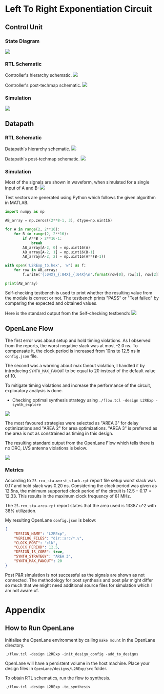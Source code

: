 # Left To Right Exponentiation Circuit

## Control Unit

### State Diagram
![](res/L2R_fsm.jpg)

### RTL Schematic
Controller's hierarchy schematic.
![](res/cu_hier.png)

Controller's post-techmap schematic.
![](res/cu_post_techmap.png)

### Simulation
![](res/cu_tb.png)

## Datapath

### RTL Schematic
Datapath's hierarchy schematic.
![](res/L2Rdatapath_hierarchy.png)


Datapath's post-techmap schematic.
![](res/L2Rdatapath_post_techmap.png)

### Simulation
Most of the signals are shown in waveform, when simulated for a single input of A and B:
![](res/L2Rdatapath_tb.png)

Test vectors are generated using Python which follows the given algorithm in MATLAB.

```python
import numpy as np

AB_array = np.zeros((2**8-1, 3), dtype=np.uint16)

for A in range(2, 2**16):
    for B in range(2, 2**16):
        if A**B > 2**16-1:
            break
        AB_array[A-2, 0] = np.uint16(A)
        AB_array[A-2, 1] = np.uint16(B-1)
        AB_array[A-2, 2] = np.uint16(A**(B-1))

with open('L2RExp_tb.hex', 'w') as f:
    for row in AB_array:
        f.write('{:04X}_{:04X}_{:04X}\n'.format(row[0], row[1], row[2]))

print(AB_array)
```

Self-checking testbench is used to print whether the resulting value from the module is correct or not.
The testbench prints "PASS" or "Test failed" by comparing the expected and obtained values.

Here is the standard output from the Self-checking testbench:
![](res/L2Rdatapath_stdout.png)


## OpenLane Flow

The first error was about setup and hold timing violations. As I observed from the reports, the worst negative slack was at most -2.0 ns. To compensate it, the clock period is increased from 10ns to 12.5 ns in `config.json` file.

The second was a warning about max fanout violation, I handled it by introducing `SYNTH_MAX_FANOUT` to be equal to 20 instead of the default value of 10.

To mitigate timing violations and increase the performance of the circuit, exploratory analysis is done.
- Checking optimal synthesis strategy using `./flow.tcl -design L2RExp -synth_explore`

![](res/synth_strategy.png)

The most favoured strategies were selected as "AREA 3" for delay optimizations and "AREA 2" for area optimizations. "AREA 3" is preferred as the area is not as constrained as timing in this design.

The resulting standard output from the OpenLane Flow which tells there is no DRC, LVS antenna violations is below.

![](res/openlaneFlow.png)

### Metrics
According to `25-rcx_sta.worst_slack.rpt` report file setup worst slack was 0.17 and hold slack was 0.20 ns. Considering the clock period was given as 12.5ns, the minimum supported clock period of the circuit is $12.5 - 0.17 = 12.33$. This results in the maximum clock frequency of 81 MHz.

The `25-rcx_sta.area.rpt` report states that the area used is 13387 u^2 with 38% utilization.

My resulting OpenLane `config.json` is below:

```json
{
    "DESIGN_NAME": "L2RExp",
    "VERILOG_FILES": "dir::src/*.v",
    "CLOCK_PORT": "clk",
    "CLOCK_PERIOD": 12.5,
    "DESIGN_IS_CORE": true,
    "SYNTH_STRATEGY": "AREA 3",
    "SYNTH_MAX_FANOUT": 20
}
```
Post P&R simulation is not successful as the signals are shown as not connected. The methodology for post synthesis and post p&r might differ so much that we might need additional source files for simulation which I am not aware of.



# Appendix 
## How to Run OpenLane

Initialise the OpenLane environment by calling `make mount` in the OpenLane directory.

```shell
./flow.tcl -design L2RExp -init_design_config -add_to_designs
```
OpenLane will have a persistent volume in the host machine. Place your design files in `OpenLane/designs/L2RExp/src` folder.

To obtain RTL schematics, run the flow to synthesis.

```shell
./flow.tcl -design L2RExp -to_synthesis
```


